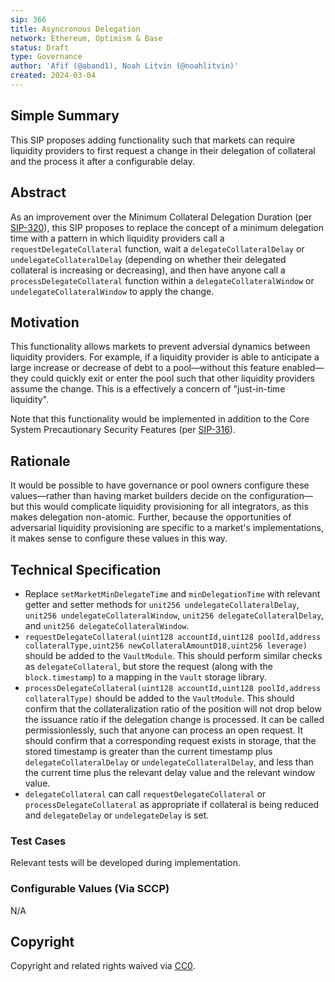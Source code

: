 ```yaml
---
sip: 366
title: Asyncronous Delegation
network: Ethereum, Optimism & Base
status: Draft
type: Governance
author: 'Afif (@aband1), Noah Litvin (@noahlitvin)'
created: 2024-03-04
---
```


<!--You can leave these HTML comments in your merged SIP and delete the visible duplicate text guides, they will not appear and may be helpful to refer to if you edit it again. This is the suggested template for new SIPs. Note that an SIP number will be assigned by an editor. When opening a pull request to submit your SIP, please use an abbreviated title in the filename, `sip-draft_title_abbrev.md`. The title should be 44 characters or less.-->

## Simple Summary

<!--"If you can't explain it simply, you don't understand it well enough." Simply describe the outcome the proposed changes intends to achieve. This should be non-technical and accessible to a casual community member.-->

This SIP proposes adding functionality such that markets can require liquidity providers to first request a change in their delegation of collateral and the process it after a configurable delay.

## Abstract

<!--A short (~200 word) description of the proposed change, the abstract should clearly describe the proposed change. This is what *will* be done if the SIP is implemented, not *why* it should be done or *how* it will be done. If the SIP proposes deploying a new contract, write, "we propose to deploy a new contract that will do x".-->

As an improvement over the Minimum Collateral Delegation Duration (per [SIP-320](https://sips.synthetix.io/sips/sip-320/)), this SIP proposes to replace the concept of a minimum delegation time with a pattern in which liquidity providers call a `requestDelegateCollateral` function, wait a `delegateCollateralDelay` or `undelegateCollateralDelay` (depending on whether their delegated collateral is increasing or decreasing), and then have anyone call a `processDelegateCollateral` function within a `delegateCollateralWindow` or `undelegateCollateralWindow` to apply the change.

## Motivation

<!--This is the problem statement. This is the *why* of the SIP. It should clearly explain *why* the current state of the protocol is inadequate.  It is critical that you explain *why* the change is needed, if the SIP proposes changing how something is calculated, you must address *why* the current calculation is inaccurate or wrong. This is not the place to describe how the SIP will address the issue!-->

This functionality allows markets to prevent adversial dynamics between liquidity providers. For example, if a liquidity provider is able to anticipate a large increase or decrease of debt to a pool—without this feature enabled—they could quickly exit or enter the pool such that other liquidity providers assume the change. This is a effectively a concern of "just-in-time liquidity".

Note that this functionality would be implemented in addition to the Core System Precautionary Security Features (per [SIP-316](https://sips.synthetix.io/sips/sip-316/)).

## Rationale

<!--This is where you explain the reasoning behind how you propose to solve the problem. Why did you propose to implement the change in this way, what were the considerations and trade-offs. The rationale fleshes out what motivated the design and why particular design decisions were made. It should describe alternate designs that were considered and related work. The rationale may also provide evidence of consensus within the community, and should discuss important objections or concerns raised during discussion.-->

It would be possible to have governance or pool owners configure these values—rather than having market builders decide on the configuration—but this would complicate liquidity provisioning for all integrators, as this makes delegation non-atomic. Further, because the opportunities of adversarial liquidity provisioning are specific to a market's implementations, it makes sense to configure these values in this way.

## Technical Specification

<!--The technical specification should outline the public API of the changes proposed. That is, changes to any of the interfaces Synthetix currently exposes or the creations of new ones.-->

* Replace `setMarketMinDelegateTime` and `minDelegationTime` with relevant getter and setter methods for `unit256 undelegateCollateralDelay`, `unit256 undelegateCollateralWindow`, `unit256 delegateCollateralDelay`, and `unit256 delegateCollateralWindow`.
* `requestDelegateCollateral(uint128 accountId,uint128 poolId,address collateralType,uint256 newCollateralAmountD18,uint256 leverage)` should be added to the `VaultModule`. This should perform similar checks as `delegateCollateral`, but store the request (along with the `block.timestamp`) to a mapping in the `Vault` storage library.
* `processDelegateCollateral(uint128 accountId,uint128 poolId,address collateralType)` should be added to the `VaultModule`. This should confirm that the collateralization ratio of the position will not drop below the issuance ratio if the delegation change is processed. It can be called permissionlessly, such that anyone can process an open request. It should confirm that a corresponding request exists in storage, that the stored timestamp is greater than the current timestamp plus `delegateCollateralDelay` or `undelegateCollateralDelay`, and less than the current time plus the relevant delay value and the relevant window value.
* `delegateCollateral` can call `requestDelegateCollateral` or `processDelegateCollateral` as appropriate if collateral is being reduced and `delegateDelay` or `undelegateDelay` is set.

### Test Cases

<!--Test cases for an implementation are mandatory for SIPs but can be included with the implementation..-->

Relevant tests will be developed during implementation.

### Configurable Values (Via SCCP)

<!--Please list all values configurable via SCCP under this implementation.-->

N/A

## Copyright

Copyright and related rights waived via [CC0](https://creativecommons.org/publicdomain/zero/1.0/).
